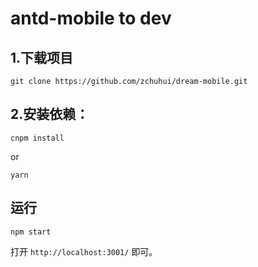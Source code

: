 # antd-mobile to dev

## 1.下载项目

```
git clone https://github.com/zchuhui/dream-mobile.git

```


## 2.安装依赖：

```
cnpm install 
```
or
```
yarn 
```

## 运行

```
npm start 
```
打开 `http://localhost:3001/` 即可。



